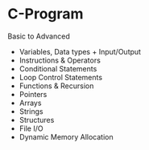 # C-Program
Basic to Advanced
- Variables, Data types + Input/Output
- Instructions & Operators
- Conditional Statements
- Loop Control Statements
- Functions & Recursion
- Pointers
- Arrays
- Strings
- Structures
- File I/O
- Dynamic Memory Allocation
